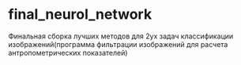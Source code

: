 # final_neurol_network
Финальная сборка лучших методов для 2ух задач классификации изображений(программа фильтрации изображений для расчета антропометрических показателей)
